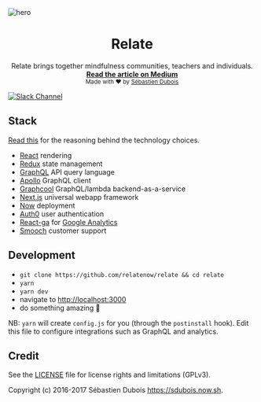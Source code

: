 <img src="https://github.com/RelateNow/art/blob/master/assets/hero.png" alt="hero" align="center" />

<br />

<div align="center">
  <h1>Relate</h1>
  Relate brings together mindfulness communities, teachers and individuals.
  <br />
  <strong>
    <a href="https://medium.com/@sedubois/the-way-we-relate-the-world-we-create-2d8f79300b7f">
      Read the article on Medium
    </a>
  </strong>
  <br />
  <sub>Made with ❤︎ by <a href="https://sdubois.now.sh">Sébastien Dubois</a></sub>
</div>

[![Slack Channel](https://relate-slack.now.sh/badge.svg)](https://relate-slack.now.sh)

## Stack

[Read this](https://github.com/relatenow/relate/issues/5) for the reasoning behind the technology choices.

<ul>
  <li><a href="https://facebook.github.io/react/">React</a> rendering</li>
  <li><a href="http://redux.js.org/">Redux</a> state management</li>
  <li><a href="http://graphql.org/">GraphQL</a> API query language</li>
  <li><a href="http://dev.apollodata.com/">Apollo</a> GraphQL client</li>
  <li><a href="https://www.graph.cool/">Graphcool</a> GraphQL/lambda backend-as-a-service</li>
  <li><a href="https://zeit.co/blog/next">Next.js</a> universal webapp framework</li>
  <li><a href="https://zeit.co/now">Now</a> deployment</li>
  <li><a href="https://auth0.com/">Auth0</a> user authentication</li>
  <li><a href="https://github.com/react-ga/react-ga">React-ga</a> for <a href="https://www.google.com/analytics/">Google Analytics</a></li>
  <li><a href="https://smooch.io/">Smooch</a> customer support</li>
</ul>

## Development

- `git clone https://github.com/relatenow/relate && cd relate`
- `yarn`
- `yarn dev`
- navigate to [http://localhost:3000](http://localhost:3000)
- do something amazing :tada:

NB: `yarn` will create `config.js` for you (through the `postinstall` hook). Edit this file to configure integrations such as GraphQL and analytics.

## Credit

See the [LICENSE](LICENSE) file for license rights and limitations (GPLv3).

Copyright (c) 2016-2017 Sébastien Dubois <https://sdubois.now.sh>.
